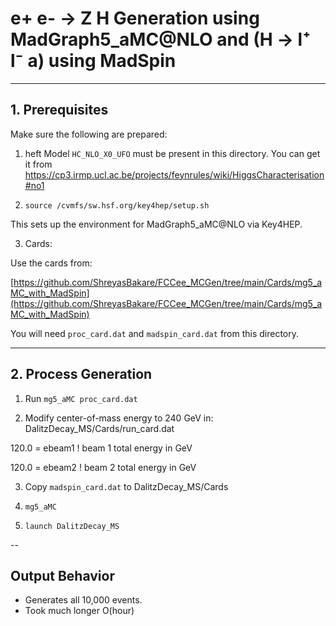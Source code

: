 # e+ e- → Z H Generation using MadGraph5_aMC@NLO and (H → l⁺ l⁻ a) using MadSpin

---

## 1. Prerequisites

Make sure the following are prepared:

1. heft Model `HC_NLO_X0_UFO` must be present in this directory.
You can get it from https://cp3.irmp.ucl.ac.be/projects/feynrules/wiki/HiggsCharacterisation#no1

2. `source /cvmfs/sw.hsf.org/key4hep/setup.sh`

This sets up the environment for MadGraph5_aMC@NLO via Key4HEP.

3. Cards:

Use the cards from:

[https://github.com/ShreyasBakare/FCCee_MCGen/tree/main/Cards/mg5_aMC_with_MadSpin](https://github.com/ShreyasBakare/FCCee_MCGen/tree/main/Cards/mg5_aMC_with_MadSpin)

You will need `proc_card.dat` and `madspin_card.dat` from this directory.

---

## 2. Process Generation

1. Run `mg5_aMC proc_card.dat`

2. Modify center-of-mass energy to 240 GeV in: DalitzDecay_MS/Cards/run_card.dat

120.0     = ebeam1  ! beam 1 total energy in GeV

120.0     = ebeam2  ! beam 2 total energy in GeV

3. Copy `madspin_card.dat` to DalitzDecay_MS/Cards

4. `mg5_aMC`

5. `launch DalitzDecay_MS`

--

## Output Behavior

- Generates all 10,000 events.
- Took much longer O(hour)